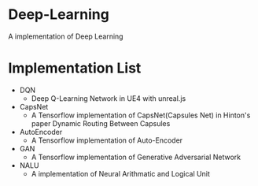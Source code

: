# Deep-Learning
A implementation of Deep Learning

# Implementation List
- DQN
    - Deep Q-Learning Network in UE4 with unreal.js
- CapsNet
     - A Tensorflow implementation of CapsNet(Capsules Net) in Hinton's paper Dynamic Routing Between Capsules
- AutoEncoder
    - A Tensorflow implementation of Auto-Encoder
- GAN
    - A Tensorflow implementation of Generative Adversarial Network
- NALU
    - A implementation of Neural Arithmatic and Logical Unit